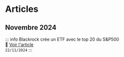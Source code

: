 # Articles

## Novembre 2024
::: info Blackrock crée un ETF avec le top 20 du S&P500
<br>📰 [Voir l'article](2024/nov/ishares-sp20)
<br>`22/11/2024`
:::
